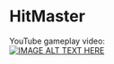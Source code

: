 # HitMaster
YouTube gameplay video:\
[![IMAGE ALT TEXT HERE](https://img.youtube.com/vi/cMuvfwfe4bU/0.jpg)](https://youtube.com/shorts/cMuvfwfe4bU?feature=share)
